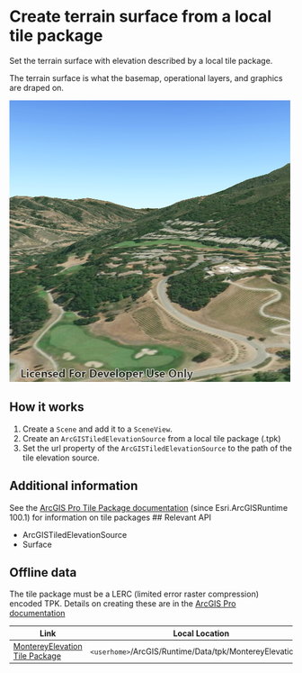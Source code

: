 # Create terrain surface from a local tile package

Set the terrain surface with elevation described by a local tile
package.

The terrain surface is what the basemap, operational layers, and
graphics are draped on.

![](screenshot.png)

## How it works

1.  Create a `Scene` and add it to a `SceneView`.
2.  Create an `ArcGISTiledElevationSource` from a local tile package
    (.tpk)
3.  Set the url property of the `ArcGISTiledElevationSource` to the path
    of the tile elevation source.

## Additional information

See the [ArcGIS Pro Tile Package
documentation](https://pro.arcgis.com/en/pro-app/help/sharing/overview/tile-package.htm)
(since Esri.ArcGISRuntime 100.1) for information on tile packages \#\#
Relevant API

  - ArcGISTiledElevationSource
  - Surface

## Offline data

The tile package must be a LERC (limited error raster compression)
encoded TPK. Details on creating these are in the [ArcGIS Pro
documentation](https://pro.arcgis.com/en/pro-app/help/sharing/overview/tile-package.htm)

| Link                                                                                                        | Local Location                                             |
| ----------------------------------------------------------------------------------------------------------- | ---------------------------------------------------------- |
| [MontereyElevation Tile Package](https://www.arcgis.com/home/item.html?id=cce37043eb0440c7a5c109cf8aad5500) | `<userhome>`/ArcGIS/Runtime/Data/tpk/MontereyElevation.tpk |
